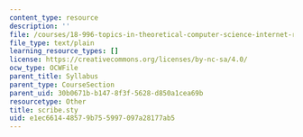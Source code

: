 ```yaml
---
content_type: resource
description: ''
file: /courses/18-996-topics-in-theoretical-computer-science-internet-research-problems-spring-2002/e1ec661448579b755997097a28177ab5_scribe.sty
file_type: text/plain
learning_resource_types: []
license: https://creativecommons.org/licenses/by-nc-sa/4.0/
ocw_type: OCWFile
parent_title: Syllabus
parent_type: CourseSection
parent_uid: 30b0671b-b147-8f3f-5628-d850a1cea69b
resourcetype: Other
title: scribe.sty
uid: e1ec6614-4857-9b75-5997-097a28177ab5
---
```

